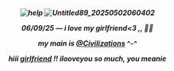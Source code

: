 <h5 align="center">
  
![help](https://komarev.com/ghpvc/?username=Jl-YEONG&color=88FDAF&label=Grems+Watching+Me)
![Untitled89_20250502060402](https://github.com/user-attachments/assets/f99d6487-fc23-4f4e-996d-00630cb52b6e)

06/09/25 — i love my girlfriend<3 ,, 💚🤎

my main is <a href="https://github.com/CiviIizations" target="_blank">@CiviIizations</a> ^-^

hiii <a href="https://github.com/KoviSailor" target="_blank">girlfriend</a> !! ilooveyou so much, you meanie

